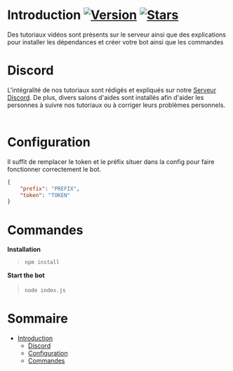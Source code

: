 # Introduction [![Version](https://img.shields.io/badge/discord--js-v12.2.0-blue)](https://github.com/discordjs) [![Stars](https://img.shields.io/github/stars/meliooff/tutorielbot)](https://github.com/meliooff/tutorielbot)

Des tutoriaux vidéos sont présents sur le serveur ainsi que des explications pour installer les dépendances et créer votre bot ainsi que les commandes

# Discord

L'intégralité de nos tutoriaux sont rédigés et expliqués sur notre [Serveur Discord](https://discord.gg/PCZ8V4j).
De plus, divers salons d'aides sont installés afin d'aider les personnes à suivre nos tutoriaux ou à corriger leurs problèmes personnels.
ᅠ

# Configuration

Il suffit de remplacer le token et le préfix situer dans la config pour faire fonctionner correctement le bot.
```json
{
    "prefix": "PREFIX",
    "token": "TOKEN"
}
```


# Commandes

**Installation**
> `npm install`

**Start the bot**  
> `node index.js`
ᅠ

# Sommaire
* [Introduction](#Introduction)
    * [Discord](#Discord)
    * [Configuration](#Configuration)
    * [Commandes](#Commandes)